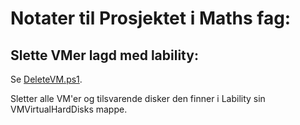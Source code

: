 # Notater til Prosjektet i Maths fag: #

## Slette VMer lagd med lability: ##
 Se [DeleteVM.ps1](Lability.Simple/DeleteVM.ps1).  

Sletter alle VM'er og tilsvarende disker den finner i Lability sin VMVirtualHardDisks mappe.

